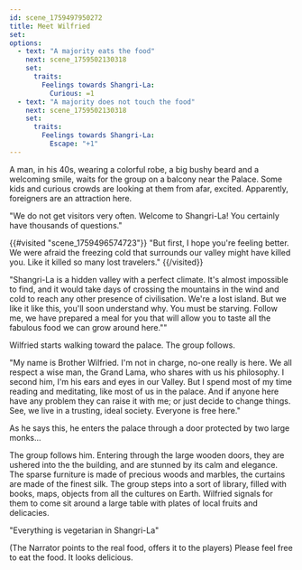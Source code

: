 ```yaml
---
id: scene_1759497950272
title: Meet Wilfried
set:
options:
  - text: "A majority eats the food"
    next: scene_1759502130318
    set:
      traits:
        Feelings towards Shangri-La:
          Curious: =1
  - text: "A majority does not touch the food"
    next: scene_1759502130318
    set:
      traits:
        Feelings towards Shangri-La:
          Escape: "+1"
---
```


A man, in his 40s, wearing a colorful robe, a big bushy beard and a welcoming smile, waits for the group on a balcony near the Palace. Some kids and curious crowds are looking at them from afar, excited. Apparently, foreigners are an attraction here.

"We do not get visitors very often. Welcome to Shangri-La! You certainly have thousands of questions."

{{#visited "scene_1759496574723"}}
 "But first, I hope you're feeling better. We were afraid the freezing cold that surrounds our valley might have killed you. Like it killed so many lost travelers."
 {{/visited}}

"Shangri-La is a hidden valley with a perfect climate. It's almost impossible to find, and it would take days of crossing the mountains in the wind and cold to reach any other presence of civilisation. We're a lost island. But we like it like this, you'll soon understand why. You must be starving. Follow me, we have prepared a meal for you that will allow you to taste all the fabulous food we can grow around here.""

Wilfried starts walking toward the palace. The group follows.

"My name is Brother Wilfried. I'm not in charge, no-one really is here. We all respect a wise man, the Grand Lama, who shares with us his philosophy. I second him, I'm his ears and eyes in our Valley. But I spend most of my time reading and meditating, like most of us in the palace. And if anyone here have any problem they can raise it with me; or just decide to change things. See, we live in a trusting, ideal society. Everyone is free here."

As he says this, he enters the palace through a door protected by two large monks... 

The group follows him. Entering through the large wooden doors, they are ushered into the the building, and are stunned by its calm and elegance. The sparse furniture is made of precious woods and marbles, the curtains are made of the finest silk. The group steps into a sort of library, filled with books, maps, objects from all the cultures on Earth. Wilfried signals for them to come sit around a large table with plates of local fruits and delicacies.

"Everything is vegetarian in Shangri-La"

(The Narrator points to the real food, offers it to the players) Please feel free to eat the food. It looks delicious.
